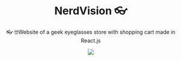 <h1 align=center>NerdVision 👓</h1>
<p align=center>👓 🤓Website of a geek eyeglasses store with shopping cart made in React.js</p>
<div align=center><img src="https://img.shields.io/badge/react-%2320232a.svg?style=for-the-badge&logo=react&logoColor=%2361DAFB"></div>
